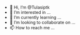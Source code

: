 - 👋 Hi, I’m @Tulasiptk
- 👀 I’m interested in ...
- 🌱 I’m currently learning ...
- 💞️ I’m looking to collaborate on ...
- 📫 How to reach me ...

<!---
Tulasiptk/Tulasiptk is a ✨ special ✨ repository because its `README.md` (this file) appears on your GitHub profile.
You can click the Preview link to take a look at your changes.
--->
